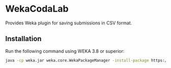 # WekaCodaLab
Provides Weka plugin for saving submissions in CSV format.

## Installation
Run the following command using WEKA 3.8 or superior:

```bash
java -cp weka.jar weka.core.WekaPackageManager -install-package https://github.com/felipebravom/WekaCodaLab/releases/download/1.0.0/WekaCodaLab1.0.0.zip
```

